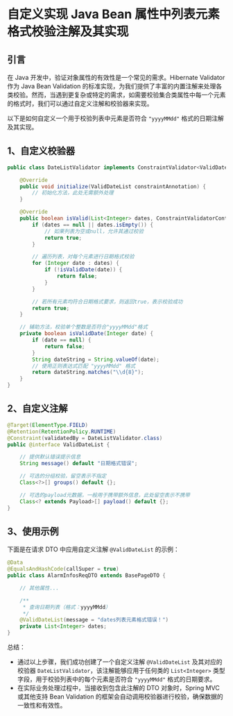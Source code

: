 # 自定义实现 Java Bean 属性中列表元素格式校验注解及其实现

## 引言

在 Java 开发中，验证对象属性的有效性是一个常见的需求。Hibernate Validator 作为 Java Bean Validation 的标准实现，为我们提供了丰富的内置注解来处理各类校验。然而，当遇到更复杂或特定的需求，如需要校验集合类属性中每一个元素的格式时，我们可以通过自定义注解和校验器来实现。

以下是如何自定义一个用于校验列表中元素是否符合 `"yyyyMMdd"` 格式的日期注解及其实现。



## 1、自定义校验器

```java
public class DateListValidator implements ConstraintValidator<ValidDateList, List<Integer>> {

    @Override
    public void initialize(ValidDateList constraintAnnotation) {
        // 初始化方法，此处无需额外处理
    }

    @Override
    public boolean isValid(List<Integer> dates, ConstraintValidatorContext constraintValidatorContext) {
        if (dates == null || dates.isEmpty()) {
            // 如果列表为空或null，允许其通过校验
            return true;
        }

        // 遍历列表，对每个元素进行日期格式校验
        for (Integer date : dates) {
            if (!isValidDate(date)) {
                return false;
            }
        }

        // 若所有元素均符合日期格式要求，则返回true，表示校验成功
        return true;
    }

    // 辅助方法，校验单个整数是否符合"yyyyMMdd"格式
    private boolean isValidDate(Integer date) {
        if (date == null) {
            return false;
        }
        String dateString = String.valueOf(date);
        // 使用正则表达式匹配 "yyyyMMdd" 格式
        return dateString.matches("\\d{8}");
    }
}
```



## 2、自定义注解

```java
@Target(ElementType.FIELD)
@Retention(RetentionPolicy.RUNTIME)
@Constraint(validatedBy = DateListValidator.class)
public @interface ValidDateList {

    // 提供默认错误提示信息
    String message() default "日期格式错误";

    // 可选的分组校验，留空表示不指定
    Class<?>[] groups() default {};

    // 可选的payload元数据，一般用于携带额外信息，此处留空表示不携带
    Class<? extends Payload>[] payload() default {};
}
```



## 3、使用示例

下面是在请求 DTO 中应用自定义注解 `@ValidDateList` 的示例：

```java
@Data
@EqualsAndHashCode(callSuper = true)
public class AlarmInfosReqDTO extends BasePageDTO {

    // 其他属性...

    /**
     * 查询日期列表（格式：yyyyMMdd）
     */
    @ValidDateList(message = "dates列表元素格式错误！")
    private List<Integer> dates;
}
```



总结：

- 通过以上步骤，我们成功创建了一个自定义注解 `@ValidDateList` 及其对应的校验器 `DateListValidator`，该注解能够应用于任何类的 `List<Integer>` 类型字段，用于校验列表中的每个元素是否符合 `"yyyyMMdd"` 格式的日期要求。
- 在实际业务处理过程中，当接收到包含此注解的 DTO 对象时，Spring MVC 或其他支持 Bean Validation 的框架会自动调用校验器进行校验，确保数据的一致性和有效性。